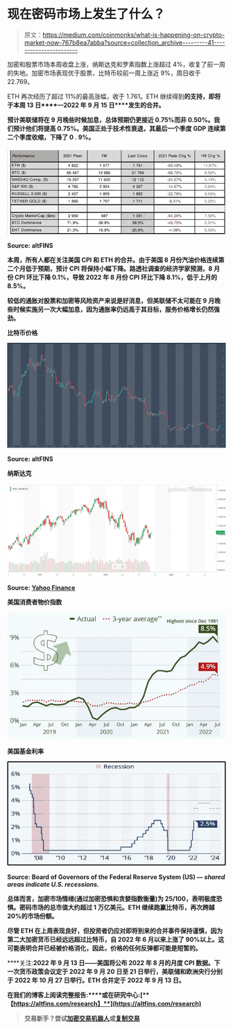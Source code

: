 # 现在密码市场上发生了什么？

> 原文：<https://medium.com/coinmonks/what-is-happening-on-crypto-market-now-767b8ea7abba?source=collection_archive---------41----------------------->

加密和股票市场本周收盘上涨，纳斯达克和罗素指数上涨超过 4%，收复了前一周的失地。加密市场表现优于股票，比特币较前一周上涨近 9%，周日收于 22.769。

ETH 再次经历了超过 11%的最高涨幅，收于 1.761。ETH 继续得到**的支持，即将于本周 13 日****—2022 年 9 月 15 日****发生的合并。**

**预计美联储将在 9 月晚些时候加息，总体预期仍更接近 0.75%而非 0.50%。我们预计他们将提高 0.75%。美国正处于技术性衰退，其最后一个季度 GDP 连续第二个季度收缩，下降了 0 . 9%。**

**![](img/ee35f77e4fdf160d0e44b1eb7a5d1772.png)**

**Source: altFINS**

**本周，所有人都在关注美国 CPI 和 ETH 的合并。由于美国 8 月份汽油价格连续第二个月低于预期，预计 CPI 将保持小幅下降。路透社调查的经济学家预测，8 月份 CPI 环比下降 0.1%，导致 2022 年 8 月份 CPI 环比下降 8.1%，低于上月的 8.5%。**

**较低的通胀对股票和加密等风险资产来说是好消息，但美联储不太可能在 9 月晚些时候实施另一次大幅加息，因为通胀率仍远高于其目标，服务价格增长仍然强劲。**

****比特币价格****

**![](img/a9bc0dafa788050e0ad8ceb9dad99c14.png)**

**Source: altFINS**

****纳斯达克****

**![](img/2355d771b0d6b1ca0ef3f1f7cbc8c521.png)**

**Source: [Yahoo Finance](https://finance.yahoo.com/)**

****美国消费者物价指数****

**![](img/94bc340dcde54e31abef6d207aa3b5fa.png)**

****美国基金利率****

**![](img/fdb904c58c76f9518e89cb9f4eb8d460.png)**

**Source: Board of Governors of the Federal Reserve System (US) — *shared areas indicate U.S. recessions.***

**总体而言，加密市场情绪(通过加密恐惧和贪婪指数衡量)为 25/100，表明极度恐惧。密码市场的总市值大约超过 1 万亿美元。ETH 继续跑赢比特币，再次跨越 20%的市场份额。**

**尽管 ETH 在上周表现良好，但投资者仍应对即将到来的合并事件保持谨慎，因为第二大加密货币已经远远超过比特币，自 2022 年 6 月以来上涨了 90%以上。这可能表明合并已经被价格消化，因此，价格的任何反弹都可能是短暂的。**

****关注:**2022 年 9 月 13 日——美国将公布 2022 年 8 月的月度 CPI 数据。下一次货币政策会议定于 2022 年 9 月 20 日至 21 日举行，美联储和欧洲央行分别于 2022 年 10 月 27 日举行。ETH 合并定于 2022 年 9 月 13 日。**

****在我们的博客上阅读完整报告:**[](https://altfins.com/crypto-market-update-2/)****或在研究中心:**[**【https://altfins.com/research】**](https://altfins.com/research)****

> ****交易新手？尝试[加密交易机器人](/coinmonks/crypto-trading-bot-c2ffce8acb2a)或[复制交易](/coinmonks/top-10-crypto-copy-trading-platforms-for-beginners-d0c37c7d698c)****